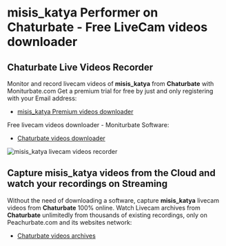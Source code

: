 # misis_katya Performer on Chaturbate - Free LiveCam videos downloader

## Chaturbate Live Videos Recorder

Monitor and record livecam videos of **misis_katya** from **Chaturbate** with Moniturbate.com
Get a premium trial for free by just and only registering with your Email address:
* [misis_katya Premium videos downloader](https://moniturbate.com/request-demo-licence-key.html)

Free livecam videos downloader - Moniturbate Software:
* [Chaturbate videos downloader](https://moniturbate.com/moniturbate-download-software.html)

![misis_katya livecam videos recorder](https://peachurnet.com/templates/moniturbate-software.png)


## Capture misis_katya videos from the Cloud and watch your recordings on Streaming

Without the need of downloading a software, capture **misis_katya** livecam videos from **Chaturbate** 100% online.
Watch Livecam archives from **Chaturbate** unlimitedly from thousands of existing recordings, only on Peachurbate.com and its websites network:
* [Chaturbate videos archives](https://peachurnet.com/)
